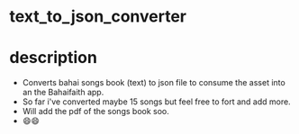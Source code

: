 # text_to_json_converter

# description
- Converts bahai songs book (text) to json file to consume the asset into an the Bahaifaith app.
- So far i've converted maybe 15 songs but feel free to fort and add more.
- Will add the pdf of the songs book soo.
- 😄😄


